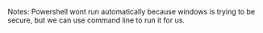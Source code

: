 Notes:
Powershell wont run automatically because windows is trying to be secure, but we can use command line to run it for us.

